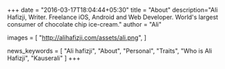 +++
date = "2016-03-17T18:04:44+05:30"
title = "About"
description="Ali Hafizji, Writer. Freelance iOS, Android and Web Developer. World's largest consumer of chocolate chip ice-cream."
author      = "Ali"

images       = [
                "http://alihafizji.com/assets/ali.png",
              ]
              
news_keywords = [ "Ali hafizji", "About", "Personal", "Traits", "Who is Ali Hafizji", "Kauserali" ]
+++
